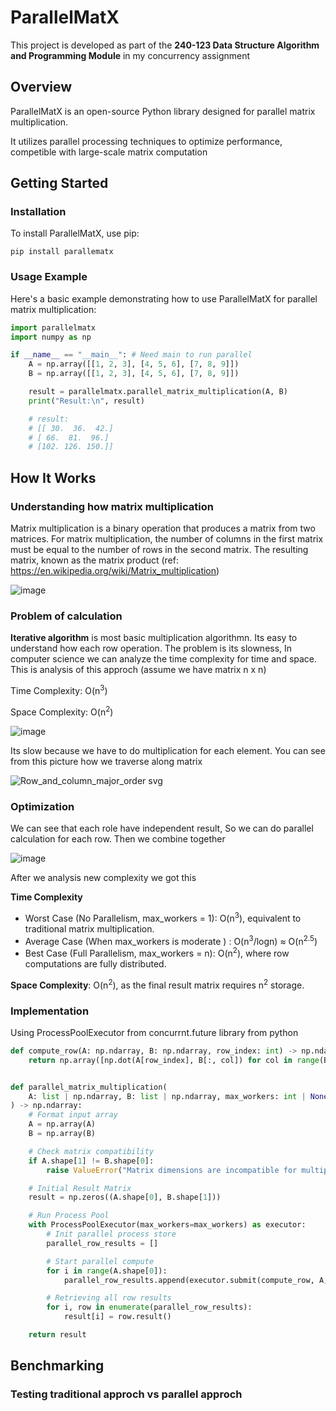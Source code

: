 # ParallelMatX

This project is developed as part of the **240-123 Data Structure Algorithm and Programming Module** in my concurrency assignment

## Overview

ParallelMatX is an open-source Python library designed for parallel matrix multiplication.

It utilizes parallel processing techniques to optimize performance, competible with large-scale matrix computation

## Getting Started

### Installation

To install ParallelMatX, use pip:

```
pip install parallematx
```

### Usage Example

Here's a basic example demonstrating how to use ParallelMatX for parallel matrix multiplication:

```python
import parallelmatx
import numpy as np

if __name__ == "__main__": # Need main to run parallel
    A = np.array([[1, 2, 3], [4, 5, 6], [7, 8, 9]])
    B = np.array([[1, 2, 3], [4, 5, 6], [7, 8, 9]])

    result = parallelmatx.parallel_matrix_multiplication(A, B)
    print("Result:\n", result)

    # result:
    # [[ 30.  36.  42.]
    # [ 66.  81.  96.]
    # [102. 126. 150.]]
```

## How It Works
### Understanding how matrix multiplication
Matrix multiplication is a binary operation that produces a matrix from two matrices. For matrix multiplication, the number of columns in the first matrix must be equal to the number of rows in the second matrix. The resulting matrix, known as the matrix product (ref: https://en.wikipedia.org/wiki/Matrix_multiplication)

![image](https://github.com/user-attachments/assets/41defda7-09d3-4742-8a83-98914758ff18)

### Problem of calculation
**Iterative algorithm** is most basic multiplication algorithmn. Its easy to understand how each row operation. 
The problem is its slowness, In computer science we can analyze the time complexity for time and space. This is analysis of this approch (assume we have matrix n x n)

Time Complexity: O(n<sup>3</sup>)

Space Complexity: O(n<sup>2</sup>)

![image](https://github.com/user-attachments/assets/0361c4e9-b355-463c-a3d9-a1b742876bd6)

Its slow because we have to do multiplication for each element. You can see from this picture how we traverse along matrix

![Row_and_column_major_order svg](https://github.com/user-attachments/assets/34141298-1f81-4ffd-bcec-43489bc2a779)

### Optimization
We can see that each role have independent result, So we can do parallel calculation for each row. Then we combine together 

![image](https://github.com/user-attachments/assets/755bf4c0-e8a5-4e7b-be77-105694d8080d)

After we analysis new complexity we got this

**Time Complexity**
- Worst Case (No Parallelism, max_workers = 1): O(n<sup>3</sup>), equivalent to traditional matrix multiplication.
- Average Case (When max_workers is moderate ) : O(n<sup>3</sup>/logn) ≈ O(n<sup>2.5</sup>)
- Best Case (Full Parallelism, max_workers = n): O(n<sup>2</sup>), where row computations are fully distributed.

**Space Complexity**: O(n<sup>2</sup>), as the final result matrix requires n<sup>2</sup> storage.

### Implementation
Using ProcessPoolExecutor from concurrnt.future library from python
```py
def compute_row(A: np.ndarray, B: np.ndarray, row_index: int) -> np.ndarray:
    return np.array([np.dot(A[row_index], B[:, col]) for col in range(B.shape[1])])


def parallel_matrix_multiplication(
    A: list | np.ndarray, B: list | np.ndarray, max_workers: int | None = None
) -> np.ndarray:
    # Format input array
    A = np.array(A)
    B = np.array(B)

    # Check matrix compatibility
    if A.shape[1] != B.shape[0]:
        raise ValueError("Matrix dimensions are incompatible for multiplication.")

    # Initial Result Matrix
    result = np.zeros((A.shape[0], B.shape[1]))

    # Run Process Pool
    with ProcessPoolExecutor(max_workers=max_workers) as executor:
        # Init parallel process store
        parallel_row_results = []

        # Start parallel compute
        for i in range(A.shape[0]):
            parallel_row_results.append(executor.submit(compute_row, A, B, i))

        # Retrieving all row results
        for i, row in enumerate(parallel_row_results):
            result[i] = row.result()

    return result
```

## Benchmarking
### Testing traditional approch vs parallel approch

